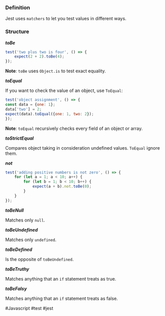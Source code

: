 ### Definition

Jest uses `matchers` to let you test values in different ways.

### Structure

***toBe***

```javascript
test('two plus two is four', () => {
	expect(2 + 2).toBe(4);
});
```
**Note**: `toBe` uses `Object.is` to test exact equality.

***toEqual***

If you want to check the value of an object, use `ToEqual`:
```javascript
test('object assignment', () => {  
const data = {one: 1};  
data['two'] = 2;  
expect(data).toEqual({one: 1, two: 2});  
});
```
**Note**: `toEqual` recursively checks every field of an object or array.

***toStrictEqual***

Compares object taking in consideration undefined values. `ToEqual` ignore them.

***not***

```javascript
test('adding positive numbers is not zero', () => {  
	for (let a = 1; a < 10; a++) {  
		for (let b = 1; b < 10; b++) {  
			expect(a + b).not.toBe(0);  
		}  
	}  
});
```

***toBeNull*** 

Matches only `null`.

***toBeUndefined***

Matches only `undefined`.

***toBeDefined***

Is the opposite of `toBeUndefined`.

***toBeTruthy***

Matches anything that an `if` statement treats as true.

***toBeFalsy*** 

Matches anything that an `if` statement treats as false.



#Javascript #test #jest